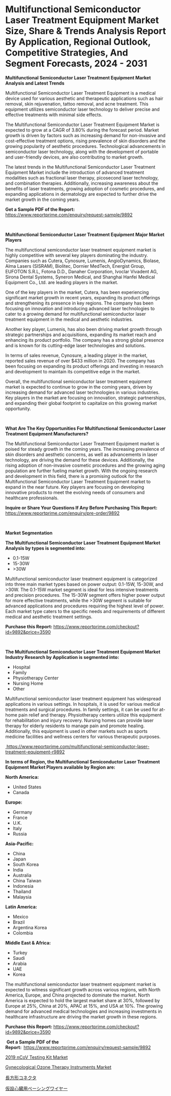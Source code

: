 <p><h1>Multifunctional Semiconductor Laser Treatment Equipment Market Size, Share & Trends Analysis Report By Application, Regional Outlook, Competitive Strategies, And Segment Forecasts, 2024 - 2031</h1></p><p><strong>Multifunctional Semiconductor Laser Treatment Equipment Market Analysis and Latest Trends</strong></p>
<p><p>Multifunctional Semiconductor Laser Treatment Equipment is a medical device used for various aesthetic and therapeutic applications such as hair removal, skin rejuvenation, tattoo removal, and acne treatment. This equipment utilizes semiconductor laser technology to deliver precise and effective treatments with minimal side effects.</p><p>The Multifunctional Semiconductor Laser Treatment Equipment Market is expected to grow at a CAGR of 3.80% during the forecast period. Market growth is driven by factors such as increasing demand for non-invasive and cost-effective treatment options, rising prevalence of skin disorders and the growing popularity of aesthetic procedures. Technological advancements in semiconductor laser technology, along with the development of portable and user-friendly devices, are also contributing to market growth.</p><p>The latest trends in the Multifunctional Semiconductor Laser Treatment Equipment Market include the introduction of advanced treatment modalities such as fractional laser therapy, picosecond laser technology, and combination therapies. Additionally, increasing awareness about the benefits of laser treatments, growing adoption of cosmetic procedures, and expanding applications in dermatology are expected to further drive the market growth in the coming years.</p></p>
<p><strong>Get a Sample PDF of the Report:&nbsp;</strong> <a href="https://www.reportprime.com/enquiry/request-sample/9892">https://www.reportprime.com/enquiry/request-sample/9892</a></p>
<p>&nbsp;</p>
<p><strong>Multifunctional Semiconductor Laser Treatment Equipment Major Market Players</strong></p>
<p><p>The multifunctional semiconductor laser treatment equipment market is highly competitive with several key players dominating the industry. Companies such as Cutera, Cynosure, Lumenis, AngioDynamics, Biolase, Alma Lasers (SISRAM), Biolitec, Dornier MedTech, Energist Group, EUFOTON S.R.L, Fotona D.D., Danaher Corporation, Ivoclar Vivadent AG, Sirona Dental Systems, Syneron Medical, and Shanghai Hanfei Medical Equipment Co., Ltd. are leading players in the market.</p><p>One of the key players in the market, Cutera, has been experiencing significant market growth in recent years, expanding its product offerings and strengthening its presence in key regions. The company has been focusing on innovation and introducing advanced laser technologies to cater to a growing demand for multifunctional semiconductor laser treatment equipment in the medical and aesthetic industries.</p><p>Another key player, Lumenis, has also been driving market growth through strategic partnerships and acquisitions, expanding its market reach and enhancing its product portfolio. The company has a strong global presence and is known for its cutting-edge laser technologies and solutions.</p><p>In terms of sales revenue, Cynosure, a leading player in the market, reported sales revenue of over $433 million in 2020. The company has been focusing on expanding its product offerings and investing in research and development to maintain its competitive edge in the market.</p><p>Overall, the multifunctional semiconductor laser treatment equipment market is expected to continue to grow in the coming years, driven by increasing demand for advanced laser technologies in various industries. Key players in the market are focusing on innovation, strategic partnerships, and expanding their global footprint to capitalize on this growing market opportunity.</p></p>
<p>&nbsp;</p>
<p><strong>What Are The Key Opportunities For Multifunctional Semiconductor Laser Treatment Equipment Manufacturers?</strong></p>
<p><p>The Multifunctional Semiconductor Laser Treatment Equipment market is poised for steady growth in the coming years. The increasing prevalence of skin disorders and aesthetic concerns, as well as advancements in laser technology, are driving the demand for these devices. Additionally, the rising adoption of non-invasive cosmetic procedures and the growing aging population are further fueling market growth. With the ongoing research and development in this field, there is a promising outlook for the Multifunctional Semiconductor Laser Treatment Equipment market to expand in the near future. Key players are focusing on developing innovative products to meet the evolving needs of consumers and healthcare professionals.</p></p>
<p><strong>Inquire or Share Your Questions If Any Before Purchasing This Report:</strong> <a href="https://www.reportprime.com/enquiry/pre-order/9892">https://www.reportprime.com/enquiry/pre-order/9892</a></p>
<p>&nbsp;</p>
<p><strong>Market Segmentation</strong></p>
<p><strong>The Multifunctional Semiconductor Laser Treatment Equipment Market Analysis by types is segmented into:</strong></p>
<p><ul><li>0.1-15W</li><li>15-30W</li><li>>30W</li></ul></p>
<p><p>Multifunctional semiconductor laser treatment equipment is categorized into three main market types based on power output: 0.1-15W, 15-30W, and >30W. The 0.1-15W market segment is ideal for less intensive treatments and precision procedures. The 15-30W segment offers higher power output for more effective treatments, while the >30W segment is suitable for advanced applications and procedures requiring the highest level of power. Each market type caters to the specific needs and requirements of different medical and aesthetic treatment settings.</p></p>
<p><strong>Purchase this Report:&nbsp;</strong><a href="https://www.reportprime.com/checkout?id=9892&price=3590">https://www.reportprime.com/checkout?id=9892&price=3590</a></p>
<p>&nbsp;</p>
<p><strong>The Multifunctional Semiconductor Laser Treatment Equipment Market Industry Research by Application is segmented into:</strong></p>
<p><ul><li>Hospital</li><li>Family</li><li>Physiotherapy Center</li><li>Nursing Home</li><li>Other</li></ul></p>
<p><p>Multifunctional semiconductor laser treatment equipment has widespread applications in various settings. In hospitals, it is used for various medical treatments and surgical procedures. In family settings, it can be used for at-home pain relief and therapy. Physiotherapy centers utilize this equipment for rehabilitation and injury recovery. Nursing homes can provide laser therapy for elderly residents to manage pain and promote healing. Additionally, this equipment is used in other markets such as sports medicine facilities and wellness centers for various therapeutic purposes.</p></p>
<p><a href="https://www.reportprime.com/multifunctional-semiconductor-laser-treatment-equipment-r9892">&nbsp;https://www.reportprime.com/multifunctional-semiconductor-laser-treatment-equipment-r9892</a></p>
<p><strong>In terms of Region, the Multifunctional Semiconductor Laser Treatment Equipment Market Players available by Region are:</strong></p>
<p>
    <p> <strong> North America: </strong>
        <ul>
            <li>United States</li>
            <li>Canada</li>
        </ul>
        </p> 
    <p> <strong> Europe: </strong>
        <ul>
            <li>Germany</li>
            <li>France</li>
            <li>U.K.</li>
            <li>Italy</li>
            <li>Russia</li>
        </ul>
        </p> 
    <p> <strong> Asia-Pacific: </strong>
        <ul>
            <li>China</li>
            <li>Japan</li>
            <li>South Korea</li>
            <li>India</li>
            <li>Australia</li>
            <li>China Taiwan</li>
            <li>Indonesia</li>
            <li>Thailand</li>
            <li>Malaysia</li>
        </ul>
        </p> 
    <p> <strong> Latin America: </strong>
        <ul>
            <li>Mexico</li>
            <li>Brazil</li>
            <li>Argentina Korea</li>
            <li>Colombia</li>
        </ul>
        </p> 
    <p> <strong> Middle East & Africa: </strong>
        <ul>
            <li>Turkey</li>
            <li>Saudi</li>
            <li>Arabia</li>
            <li>UAE</li>
            <li>Korea</li>
        </ul>
    </p>
    </p>
<p><p>The multifunctional semiconductor laser treatment equipment market is expected to witness significant growth across various regions, with North America, Europe, and China projected to dominate the market. North America is expected to hold the largest market share at 30%, followed by Europe at 25%, China at 20%, APAC at 15%, and USA at 10%. The growing demand for advanced medical technologies and increasing investments in healthcare infrastructure are driving the market growth in these regions.</p></p>
<p><strong>Purchase this Report: </strong><a href="https://www.reportprime.com/checkout?id=9892&price=3590">https://www.reportprime.com/checkout?id=9892&price=3590</a></p>
<p>&nbsp;<strong>Get a Sample PDF of the Report:&nbsp;&nbsp;</strong><a href="https://www.reportprime.com/enquiry/request-sample/9892">https://www.reportprime.com/enquiry/request-sample/9892</a></p>
<p><strong></strong></p>
<p><p><a href="https://github.com/ruddyyedelwadw/Market-Research-Report-List-2/blob/main/2019-ncov-testing-kit-market.md">2019 nCoV Testing Kit Market</a></p><p><a href="https://github.com/lorenzaSchmeler/Market-Research-Report-List-1/blob/main/gynecological-ozone-therapy-instruments-market.md">Gynecological Ozone Therapy Instruments Market</a></p><p><a href="https://github.com/SimeonBode1/Market-Research-Report-List-1/blob/main/333758479019.md">長方形コネクタ</a></p><p><a href="https://github.com/moulafa/Market-Research-Report-List-1/blob/main/500566685165.md">仮設心臓用ペーシングワイヤー</a></p></p>
